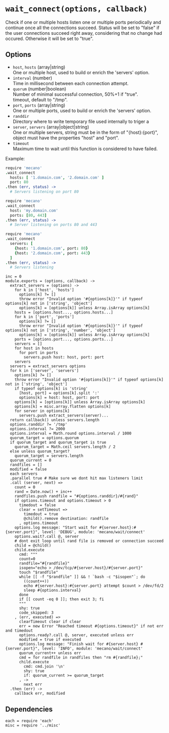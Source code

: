 
# `wait_connect(options, callback)`

Check if one or multiple hosts listen one or multiple ports periodically and
continue once all the connections succeed. Status will be set to "false" if the
user connections succeed right away, considering that no change had occured.
Otherwise it will be set to "true".   

## Options

*   `host`, `hosts` (array|string)    
    One or multiple host, used to build or enrich the 'servers' option.   
*   `interval` (number)    
    Time in millisecond between each connection attempt.   
*   `quorum` (number|boolean)    
    Number of minimal successful connection, 50%+1 if "true".   
    timeout, default to "/tmp".   
*   `port`, `ports` (array|string)    
    One or multiple ports, used to build or enrich the 'servers' option.   
*   `randdir`   
    Directory where to write temporary file used internally to triger a 
*   `server`, `servers` (array|object|string)    
    One or multiple servers, string must be in the form of "{host}:{port}",
    object must have the properties "host" and "port".   
*   `timeout`   
    Maximum time to wait until this function is considered to have failed.   

Example:

```coffee
require 'mecano'
.wait_connect
  hosts: [ '1.domain.com', '2.domain.com' ]
  port: 80
.then (err, status) ->
  # Servers listening on port 80
```

```coffee
require 'mecano'
.wait_connect
  host: 'my.domain.com'
  ports: [80, 443]
.then (err, status) ->
  # Server listening on ports 80 and 443
```

```coffee
require 'mecano'
.wait_connect
  servers: [
    {host: '1.domain.com', port: 80}
    {host: '2.domain.com', port: 443}
  ]
.then (err, status) ->
  # Servers listening
```

    inc = 0
    module.exports = (options, callback) ->
      extract_servers = (options) ->
        for k in ['host', 'hosts']
          options[k] ?= []
          throw error "Invalid option '#{options[k]}'" if typeof options[k] not in ['string', 'object']
          options[k] = [options[k]] unless Array.isArray options[k]
        hosts = [options.host..., options.hosts...]
        for k in ['port', 'ports']
          options[k] ?= []
          throw error "Invalid option '#{options[k]}'" if typeof options[k] not in ['string', 'number', 'object']
          options[k] = [options[k]] unless Array.isArray options[k]
        ports = [options.port..., options.ports...]
        servers = []
        for host in hosts
          for port in ports
            servers.push host: host, port: port
        servers
      servers = extract_servers options
      for k in ['server', 'servers']
        options[k] ?= []
        throw error "Invalid option '#{options[k]}'" if typeof options[k] not in ['string', 'object']
        if typeof options[k] is 'string'
          [host, port] = options[k].split ':'
          options[k] = host: host, port: port
        options[k] = [options[k]] unless Array.isArray options[k]
        options[k] = misc.array.flatten options[k]
        for server in options[k]
          servers.push extract_servers(server)...
      return callback() unless servers.length
      options.randdir ?= '/tmp'
      options.interval ?= 2000
      options.interval = Math.round options.interval / 1000
      quorum_target = options.quorum
      if quorum_target and quorum_target is true  
        quorum_target = Math.ceil servers.length / 2
      else unless quorum_target?
        quorum_target = servers.length
      quorum_current = 0
      randfiles = []
      modified = false
      each servers
      .parallel true # Make sure we dont hit max listeners limit
      .call (server, next) =>
        count = 0
        rand = Date.now() + inc++
        randfiles.push randfile = "#{options.randdir}/#{rand}"
        if options.timeout and options.timeout > 0
          timedout = false
          clear = setTimeout =>
            timedout = true
            @child().remove destination: randfile
          , options.timeout
        options.log message: "Start wait for #{server.host}:#{server.port}", level: 'DEBUG', module: 'mecano/wait/connect'
        options.wait?.call @, server
        # dont exit loop until rand file is removed or connection succeed
        child = @child()
        child.execute
          cmd: """
          count=0
          randfile="#{randfile}"
          isopen="echo > /dev/tcp/#{server.host}/#{server.port}"
          touch "$randfile"
          while [[ -f "$randfile" ]] && ! `bash -c "$isopen"`; do
            ((count++))
            echo #{server.host}:#{server.port} attempt $count > /dev/fd/2 
            sleep #{options.interval}
          done
          if [[ count -eq 0 ]]; then exit 3; fi
          """
          shy: true
          code_skipped: 3
        , (err, executed) =>
          clearTimeout clear if clear
          err = new Error "Reached timeout #{options.timeout}" if not err and timedout
          options.ready?.call @, server, executed unless err
          modified = true if executed
          options.log message: "Finish wait for #{server.host} #{server.port}", level: 'INFO', module: 'mecano/wait/connect'
          quorum_current++ unless err
          cmd = for randfile in randfiles then "rm #{randfile};"
          child.execute
            cmd: cmd.join '\n'
            shy: true
            if: quorum_current >= quorum_target
          , ->
            next err
      .then (err) ->
        callback err, modified

## Dependencies

    each = require 'each'
    misc = require '../misc'
